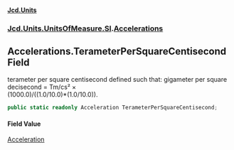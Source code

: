 #### [Jcd.Units](index.md 'index')
### [Jcd.Units.UnitsOfMeasure.SI](Jcd.Units.UnitsOfMeasure.SI.md 'Jcd.Units.UnitsOfMeasure.SI').[Accelerations](Accelerations.md 'Jcd.Units.UnitsOfMeasure.SI.Accelerations')

## Accelerations.TerameterPerSquareCentisecond Field

terameter per square centisecond defined such that: gigameter per square decisecond = Tm/cs² ×  
(1000.0)/((1.0/10.0)*(1.0/10.0)).

```csharp
public static readonly Acceleration TerameterPerSquareCentisecond;
```

#### Field Value
[Acceleration](Acceleration.md 'Jcd.Units.UnitTypes.Acceleration')
